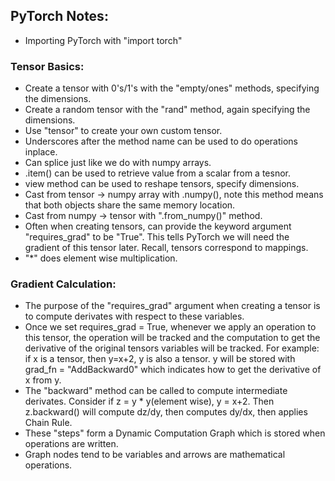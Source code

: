 ## PyTorch Notes:

- Importing PyTorch with  "import torch"

### Tensor Basics:

- Create a tensor with 0's/1's with the "empty/ones" methods, specifying the dimensions. 
- Create a random tensor with the "rand" method, again specifying the dimensions. 
- Use "tensor" to create your own custom tensor.
- Underscores after the method name can be used to do operations inplace. 
- Can splice just like we do with numpy arrays.
- .item() can be used to retrieve value from a scalar from a tesnor. 
- view method can be used to reshape tensors, specify dimensions. 
- Cast from tensor -> numpy array with .numpy(), note this method means that both objects share the same memory location. 
- Cast from numpy -> tensor with ".from_numpy()" method. 
- Often when creating tensors, can provide the keyword argument "requires_grad" to be "True". This tells PyTorch we will need the gradient of this tensor later. Recall, tensors correspond to mappings.
- "*" does element wise multiplication.  

### Gradient Calculation: 

- The purpose of the "requires_grad" argument when creating a tensor is to compute derivates with respect to these variables. 
- Once we set requires_grad = True, whenever we apply an operation to this tensor, the operation will be tracked and the computation to get the derivative of the original tensors variables will be tracked. For example: if x is a tensor, then y=x+2, y is also a tensor. y will be stored with grad_fn = "AddBackward0" which indicates how to get the derivative of x from y.
- The "backward" method can be called to compute intermediate derivates. Consider if z = y * y(element wise), y = x+2. Then z.backward() will compute dz/dy, then computes dy/dx, then applies Chain Rule. 
- These "steps" form a Dynamic Computation Graph which is stored when operations are written. 
- Graph nodes tend to be variables and arrows are mathematical operations. 

